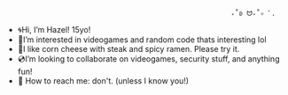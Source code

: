                                                              ₊˚ʚ ᗢ₊˚✧ ﾟ. 
- 🌀Hi, I’m Hazel! 15yo!
- 🫧I’m interested in videogames and random code thats interesting lol
- 🍥I like corn cheese with steak and spicy ramen. Please try it.
- 💿I’m looking to collaborate on videogames, security stuff, and anything fun!
- 💌 How to reach me: don't. (unless I know you!)

<!---
witchhazelz/witchhazelz is a ✨ special ✨ repository because its `README.md` (this file) appears on your GitHub profile.
You can click the Preview link to take a look at your changes.
--->
